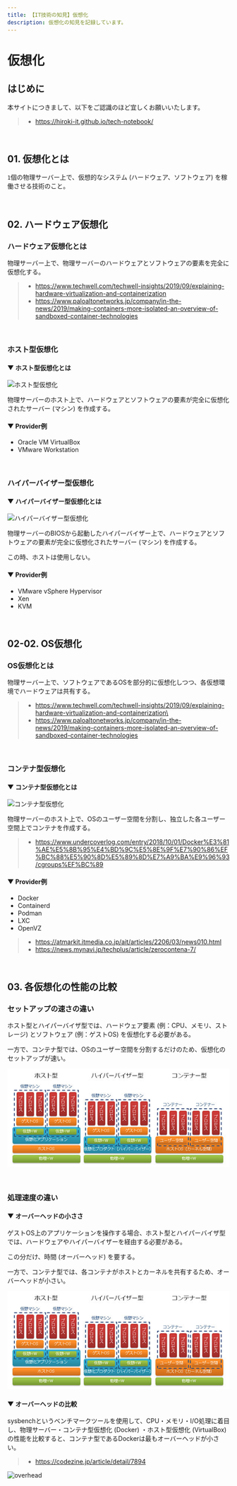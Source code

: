 ```yaml
---
title: 【IT技術の知見】仮想化
description: 仮想化の知見を記録しています。
---
```


# 仮想化

## はじめに

本サイトにつきまして、以下をご認識のほど宜しくお願いいたします。

> - https://hiroki-it.github.io/tech-notebook/

<br>

## 01. 仮想化とは

`1`個の物理サーバー上で、仮想的なシステム (ハードウェア、ソフトウェア) を稼働させる技術のこと。

<br>

## 02. ハードウェア仮想化

### ハードウェア仮想化とは

物理サーバー上で、物理サーバーのハードウェアとソフトウェアの要素を完全に仮想化する。

> - https://www.techwell.com/techwell-insights/2019/09/explaining-hardware-virtualization-and-containerization
> - https://www.paloaltonetworks.jp/company/in-the-news/2019/making-containers-more-isolated-an-overview-of-sandboxed-container-technologies

<br>

### ホスト型仮想化

#### ▼ ホスト型仮想化とは

![ホスト型仮想化](https://user-images.githubusercontent.com/42175286/60386396-3afbd080-9acf-11e9-9094-f61aa839dc04.png)

物理サーバーのホスト上で、ハードウェアとソフトウェアの要素が完全に仮想化されたサーバー (マシン) を作成する。

#### ▼ Provider例

- Oracle VM VirtualBox
- VMware Workstation

<br>

### ハイパーバイザー型仮想化

#### ▼ ハイパーバイザー型仮想化とは

![ハイパーバイザー型仮想化](https://user-images.githubusercontent.com/42175286/60386395-3afbd080-9acf-11e9-9fbe-6287753cb43a.png)

物理サーバーのBIOSから起動したハイパーバイザー上で、ハードウェアとソフトウェアの要素が完全に仮想化されたサーバー (マシン) を作成する。

この時、ホストは使用しない。

#### ▼ Provider例

- VMware vSphere Hypervisor
- Xen
- KVM

<br>

## 02-02. OS仮想化

### OS仮想化とは

物理サーバー上で、ソフトウェアであるOSを部分的に仮想化しつつ、各仮想環境でハードウェアは共有する。

> - https://www.techwell.com/techwell-insights/2019/09/explaining-hardware-virtualization-and-containerization\
> - https://www.paloaltonetworks.jp/company/in-the-news/2019/making-containers-more-isolated-an-overview-of-sandboxed-container-technologies

<br>

### コンテナ型仮想化

#### ▼ コンテナ型仮想化とは

![コンテナ型仮想化](https://user-images.githubusercontent.com/42175286/60386394-3afbd080-9acf-11e9-96fd-321a88dbadc5.png)

物理サーバーのホスト上で、OSのユーザー空間を分割し、独立した各ユーザー空間上でコンテナを作成する。

> - https://www.undercoverlog.com/entry/2018/10/01/Docker%E3%81%AE%E5%8B%95%E4%BD%9C%E5%8E%9F%E7%90%86%EF%BC%88%E5%90%8D%E5%89%8D%E7%A9%BA%E9%96%93/cgroups%EF%BC%89

#### ▼ Provider例

- Docker
- Containerd
- Podman
- LXC
- OpenVZ

> - https://atmarkit.itmedia.co.jp/ait/articles/2206/03/news010.html
> - https://news.mynavi.jp/techplus/article/zerocontena-7/

<br>

## 03. 各仮想化の性能の比較

### セットアップの速さの違い

ホスト型とハイパーバイザ型では、ハードウェア要素 (例：CPU、メモリ、ストレージ) とソフトウェア (例：ゲストOS) を仮想化する必要がある。

一方で、コンテナ型では、OSのユーザー空間を分割するだけのため、仮想化のセットアップが速い。

![仮想化の比較](https://raw.githubusercontent.com/hiroki-it/tech-notebook-images/master/images/仮想化の比較.png)

<br>

### 処理速度の違い

#### ▼ オーバーヘッドの小ささ

ゲストOS上のアプリケーションを操作する場合、ホスト型とハイパーバイザ型では、ハードウェアやハイパーバイザーを経由する必要がある。

この分だけ、時間 (オーバーヘッド) を要する。

一方で、コンテナ型では、各コンテナがホストとカーネルを共有するため、オーバーヘッドが小さい。

![仮想化の比較](https://raw.githubusercontent.com/hiroki-it/tech-notebook-images/master/images/仮想化の比較.png)

#### ▼ オーバーヘッドの比較

sysbenchというベンチマークツールを使用して、CPU・メモリ・I/O処理に着目し、物理サーバー・コンテナ型仮想化 (Docker) ・ホスト型仮想化 (VirtualBox) の性能を比較すると、コンテナ型であるDockerは最もオーバーヘッドが小さい。

> - https://codezine.jp/article/detail/7894

![overhead](https://user-images.githubusercontent.com/42175286/60386476-27049e80-9ad0-11e9-92d8-76eed8927392.png)

<br>
